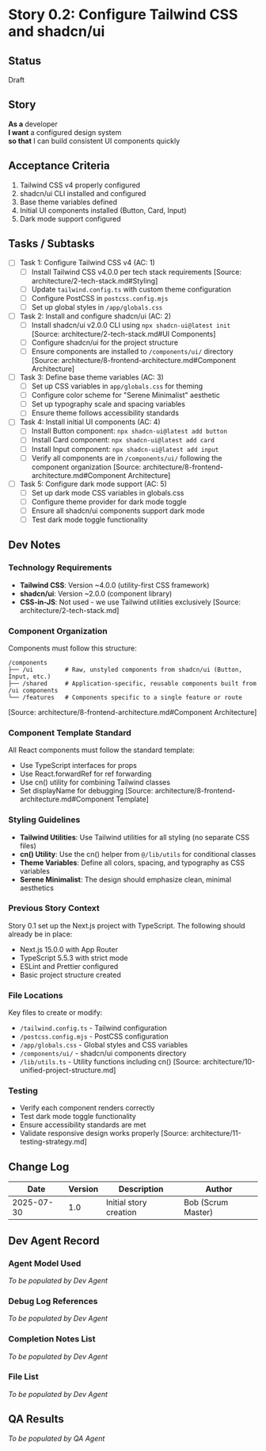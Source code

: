 # Story 0.2: Configure Tailwind CSS and shadcn/ui

## Status
Draft

## Story
**As a** developer  
**I want** a configured design system  
**so that** I can build consistent UI components quickly

## Acceptance Criteria
1. Tailwind CSS v4 properly configured
2. shadcn/ui CLI installed and configured
3. Base theme variables defined
4. Initial UI components installed (Button, Card, Input)
5. Dark mode support configured

## Tasks / Subtasks
- [ ] Task 1: Configure Tailwind CSS v4 (AC: 1)
  - [ ] Install Tailwind CSS v4.0.0 per tech stack requirements [Source: architecture/2-tech-stack.md#Styling]
  - [ ] Update `tailwind.config.ts` with custom theme configuration
  - [ ] Configure PostCSS in `postcss.config.mjs`
  - [ ] Set up global styles in `/app/globals.css`
- [ ] Task 2: Install and configure shadcn/ui (AC: 2)
  - [ ] Install shadcn/ui v2.0.0 CLI using `npx shadcn-ui@latest init` [Source: architecture/2-tech-stack.md#UI Components]
  - [ ] Configure shadcn/ui for the project structure
  - [ ] Ensure components are installed to `/components/ui/` directory [Source: architecture/8-frontend-architecture.md#Component Architecture]
- [ ] Task 3: Define base theme variables (AC: 3)
  - [ ] Set up CSS variables in `app/globals.css` for theming
  - [ ] Configure color scheme for "Serene Minimalist" aesthetic
  - [ ] Set up typography scale and spacing variables
  - [ ] Ensure theme follows accessibility standards
- [ ] Task 4: Install initial UI components (AC: 4)
  - [ ] Install Button component: `npx shadcn-ui@latest add button`
  - [ ] Install Card component: `npx shadcn-ui@latest add card`
  - [ ] Install Input component: `npx shadcn-ui@latest add input`
  - [ ] Verify all components are in `/components/ui/` following the component organization [Source: architecture/8-frontend-architecture.md#Component Architecture]
- [ ] Task 5: Configure dark mode support (AC: 5)
  - [ ] Set up dark mode CSS variables in globals.css
  - [ ] Configure theme provider for dark mode toggle
  - [ ] Ensure all shadcn/ui components support dark mode
  - [ ] Test dark mode toggle functionality

## Dev Notes

### Technology Requirements
- **Tailwind CSS**: Version ~4.0.0 (utility-first CSS framework)
- **shadcn/ui**: Version ~2.0.0 (component library)
- **CSS-in-JS**: Not used - we use Tailwind utilities exclusively
[Source: architecture/2-tech-stack.md]

### Component Organization
Components must follow this structure:
```
/components
├── /ui         # Raw, unstyled components from shadcn/ui (Button, Input, etc.)
├── /shared     # Application-specific, reusable components built from /ui components
└── /features   # Components specific to a single feature or route
```
[Source: architecture/8-frontend-architecture.md#Component Architecture]

### Component Template Standard
All React components must follow the standard template:
- Use TypeScript interfaces for props
- Use React.forwardRef for ref forwarding
- Use cn() utility for combining Tailwind classes
- Set displayName for debugging
[Source: architecture/8-frontend-architecture.md#Component Template]

### Styling Guidelines
- **Tailwind Utilities**: Use Tailwind utilities for all styling (no separate CSS files)
- **cn() Utility**: Use the cn() helper from `@/lib/utils` for conditional classes
- **Theme Variables**: Define all colors, spacing, and typography as CSS variables
- **Serene Minimalist**: The design should emphasize clean, minimal aesthetics

### Previous Story Context
Story 0.1 set up the Next.js project with TypeScript. The following should already be in place:
- Next.js 15.0.0 with App Router
- TypeScript 5.5.3 with strict mode
- ESLint and Prettier configured
- Basic project structure created

### File Locations
Key files to create or modify:
- `/tailwind.config.ts` - Tailwind configuration
- `/postcss.config.mjs` - PostCSS configuration
- `/app/globals.css` - Global styles and CSS variables
- `/components/ui/` - shadcn/ui components directory
- `/lib/utils.ts` - Utility functions including cn()
[Source: architecture/10-unified-project-structure.md]

### Testing
- Verify each component renders correctly
- Test dark mode toggle functionality
- Ensure accessibility standards are met
- Validate responsive design works properly
[Source: architecture/11-testing-strategy.md]

## Change Log
| Date | Version | Description | Author |
|------|---------|-------------|--------|
| 2025-07-30 | 1.0 | Initial story creation | Bob (Scrum Master) |

## Dev Agent Record

### Agent Model Used
_To be populated by Dev Agent_

### Debug Log References
_To be populated by Dev Agent_

### Completion Notes List
_To be populated by Dev Agent_

### File List
_To be populated by Dev Agent_

## QA Results
_To be populated by QA Agent_
